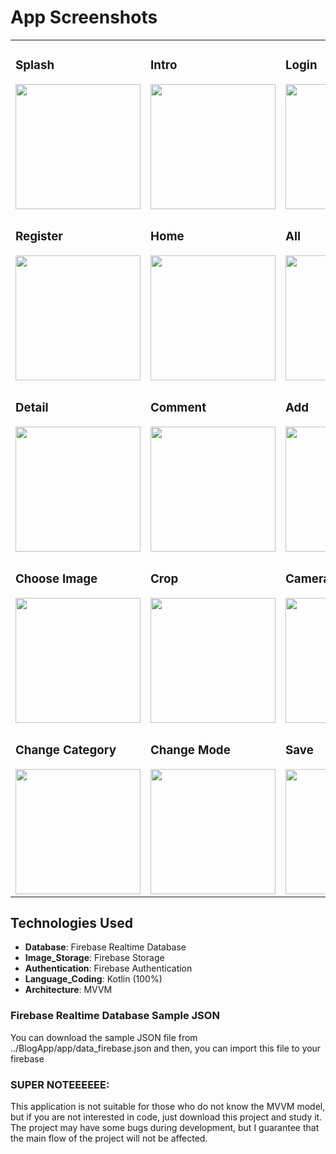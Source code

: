 # App Screenshots
<table>
  <tr>
    <td>
      <h3>Splash</h3>
      <img src="https://github.com/user-attachments/assets/c0f8a893-2662-4c76-b26b-6a7b9bd424b5" width="200"/>
    </td>
    <td>
      <h3>Intro</h3>
      <img src="https://github.com/user-attachments/assets/c51c13a3-8e0d-4554-aed4-9403868d36ad" width="200"/>
    </td>
    <td>
      <h3>Login</h3>
      <img src="https://github.com/user-attachments/assets/a1381227-ceef-430d-94d6-cd1aafdcc7fe" width="200"/>
    </td>
  </tr>
  <tr>
    <td>
      <h3>Register</h3>
      <img src="https://github.com/user-attachments/assets/56d286a8-0a18-4b55-af09-10502af1ebc4" width="200"/>
    </td>
    <td>
      <h3>Home</h3>
      <img src="https://github.com/user-attachments/assets/7041f69f-ee40-48f2-a41e-2d01f9f73929" width="200"/>
    </td>
    <td>
      <h3>All</h3>
      <img src="https://github.com/user-attachments/assets/54277ccc-b2db-4276-be85-a4939795696f" width="200"/>
    </td>
  </tr>
  <tr>
    <td>
      <h3>Detail</h3>
      <img src="https://github.com/user-attachments/assets/2bda1438-cbc4-4829-9cad-f10eab85af26" width="200"/>
    </td>
    <td>
      <h3>Comment</h3>
      <img src="https://github.com/user-attachments/assets/e3b316ed-03b8-476f-97ea-7f7824bfe96f" width="200"/>
    </td>
    <td>
      <h3>Add</h3>
      <img src="https://github.com/user-attachments/assets/3b20801e-cbe7-44f5-841b-806774b35d57" width="200"/>
    </td>
  </tr>
  <tr>
    <td>
      <h3>Choose Image</h3>
      <img src="https://github.com/user-attachments/assets/7d0c9cc2-7358-47fd-b83f-191140346ccc" width="200"/>
    </td>
    <td>
      <h3>Crop</h3>
      <img src="https://github.com/user-attachments/assets/78ad1b47-359d-492c-b3f6-96a7219252c5" width="200"/>
    </td>
    <td>
      <h3>Camera</h3>
      <img src="https://github.com/user-attachments/assets/e29f7463-257e-4079-97d4-f203b249259d" width="200"/>
    </td>
  </tr>
  <tr>
    <td>
      <h3>Change Category</h3>
      <img src="https://github.com/user-attachments/assets/475bfea8-ce6a-4023-acc2-25a784c01656" width="200"/>
    </td>
    <td>
      <h3>Change Mode</h3>
      <img src="https://github.com/user-attachments/assets/dde3d007-8845-4071-9d8e-734410aeb3fe" width="200"/>
    </td>
    <td>
      <h3>Save</h3>
      <img src="https://github.com/user-attachments/assets/e2d84a80-6558-4ad4-aabe-4e62ead3f7aa" width="200"/>
    </td>
  </tr>
</table>

## Technologies Used

- **Database**: Firebase Realtime Database
- **Image_Storage**: Firebase Storage
- **Authentication**: Firebase Authentication
- **Language_Coding**: Kotlin (100%)
- **Architecture**: MVVM

### Firebase Realtime Database Sample JSON

You can download the sample JSON file from ../BlogApp/app/data_firebase.json and then, you can import this file to your firebase

### SUPER NOTEEEEEE:
This application is not suitable for those who do not know the MVVM model, but if you are not interested in code, just download this project and study it. The project may have some bugs during development, but I guarantee that the main flow of the project will not be affected.
